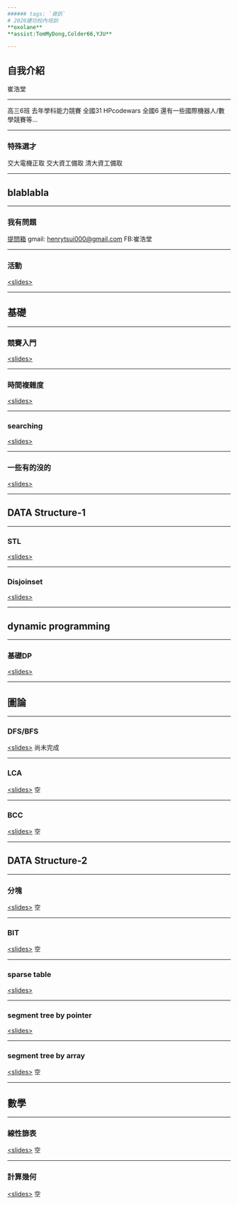 ```yaml
---
###### tags: `資訊`
# 2020建功校內培訓
**oxolane**
**assist:TomMyDong,Colder66,YJU**

---
```


## 自我介紹

崔浩堂

----

高三6班
去年學科能力競賽 全國31
HPcodewars 全國6
還有一些國際機器人/數學競賽等...

----

### 特殊選才
交大電機正取
交大資工備取
清大資工備取

---

## blablabla

----

### 我有問題
[提問箱](https://peing.net/zh-TW/7a7516a2f559a8?event=0)
gmail: henrytsui000@gmail.com
FB:崔浩堂

----

### 活動
[\<slides>](https://hackmd.io/@henrytsui/ryrQ2_Zx8#/)

---

## 基礎

----

### 競賽入門
[\<slides>](https://hackmd.io/@henrytsui/HyRBFB-lI#/)

----

### 時間複雜度
[\<slides>](https://hackmd.io/@henrytsui/B1IkAUWgL#/)

----

### searching
[\<slides>](https://hackmd.io/@henrytsui/SJeLXDbxU#/)

----

### 一些有的沒的
[\<slides>](https://hackmd.io/@henrytsui/r1dR_v-x8#/)

---

## DATA Structure-1

----

### STL
[\<slides>](https://hackmd.io/@henrytsui/Byzsz2xlL#/)

----

### Disjoinset
[\<slides>](https://hackmd.io/@henrytsui/r1PiXsblL#/)

---

## dynamic programming

----

### 基礎DP
[\<slides>](https://hackmd.io/@henrytsui/ry82d_-g8#/)

---

## 圖論

----

### DFS/BFS
[\<slides>](https://hackmd.io/Wu0UlEkYRmCJW_ks81Tt1Q)
尚未完成

----

### LCA
[\<slides>]()
空

----

### BCC
[\<slides>]()
空

---

## DATA Structure-2

----

### 分塊
[\<slides>]()
空

----

### BIT
[\<slides>]()
空

----

### sparse table
[\<slides>](https://hackmd.io/@henrytsui/Hkd3J3zlI#/)

----

### segment tree by pointer
[\<slides>](https://hackmd.io/@henrytsui/B1Pj3xmgU#/7)

----

### segment tree by array
[\<slides>]()
空

---

## 數學

----

### 線性篩表
[\<slides>]()
空

----

### 計算幾何
[\<slides>]()
空
